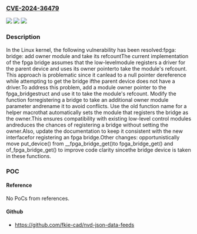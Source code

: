 ### [CVE-2024-36479](https://cve.mitre.org/cgi-bin/cvename.cgi?name=CVE-2024-36479)
![](https://img.shields.io/static/v1?label=Product&message=Linux&color=blue)
![](https://img.shields.io/static/v1?label=Version&message=21aeda950c5f%3C%20d7c4081c54a1%20&color=brighgreen)
![](https://img.shields.io/static/v1?label=Vulnerability&message=n%2Fa&color=brighgreen)

### Description

In the Linux kernel, the following vulnerability has been resolved:fpga: bridge: add owner module and take its refcountThe current implementation of the fpga bridge assumes that the low-levelmodule registers a driver for the parent device and uses its owner pointerto take the module's refcount. This approach is problematic since it canlead to a null pointer dereference while attempting to get the bridge ifthe parent device does not have a driver.To address this problem, add a module owner pointer to the fpga_bridgestruct and use it to take the module's refcount. Modify the function forregistering a bridge to take an additional owner module parameter andrename it to avoid conflicts. Use the old function name for a helper macrothat automatically sets the module that registers the bridge as the owner.This ensures compatibility with existing low-level control modules andreduces the chances of registering a bridge without setting the owner.Also, update the documentation to keep it consistent with the new interfacefor registering an fpga bridge.Other changes: opportunistically move put_device() from __fpga_bridge_get()to fpga_bridge_get() and of_fpga_bridge_get() to improve code clarity sincethe bridge device is taken in these functions.

### POC

#### Reference
No PoCs from references.

#### Github
- https://github.com/fkie-cad/nvd-json-data-feeds

